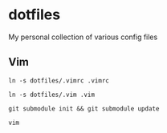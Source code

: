 dotfiles
========

My personal collection of various config files

## Vim

```ln -s dotfiles/.vimrc .vimrc```

```ln -s dotfiles/.vim .vim```

```git submodule init && git submodule update```

```vim```
